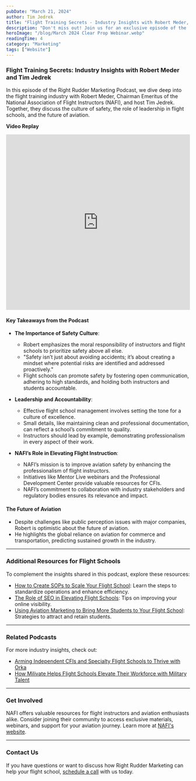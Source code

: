 ```yaml
---
pubDate: "March 21, 2024"
author: Tim Jedrek
title: "Flight Training Secrets - Industry Insights with Robert Meder, NAFI's Chairman Emeritus, and Tim Jedrek from Right Rudder Marketing"
description: "Don't miss out! Join us for an exclusive episode of the 'Clear Prop!' RRM webinar/podcast series, where Tim Jedrek sits down with aviation expert Bob Meder, Chairman Emeritus of NAFI - one of the core team members responsible for NAFI's success and reach."
heroImage: "/blog/March 2024 Clear Prop Webinar.webp"
readingTime: 4
category: "Marketing"
tags: ["Website"]
---
```


### Flight Training Secrets: Industry Insights with Robert Meder and Tim Jedrek

In this episode of the Right Rudder Marketing Podcast, we dive deep into the flight training industry with Robert Meder, Chairman Emeritus of the National Association of Flight Instructors (NAFI), and host Tim Jedrek. Together, they discuss the culture of safety, the role of leadership in flight schools, and the future of aviation.



**Video Replay**

<iframe width="100%" height="480" src="https://www.youtube.com/embed/RGkuVhuhjCw?si=qdurInxIq-2gxe_m" title="YouTube video player" frameborder="0" allow="accelerometer; autoplay; clipboard-write; encrypted-media; gyroscope; picture-in-picture; web-share" referrerpolicy="strict-origin-when-cross-origin" allowfullscreen></iframe>


#### Key Takeaways from the Podcast

- **The Importance of Safety Culture**:
  - Robert emphasizes the moral responsibility of instructors and flight schools to prioritize safety above all else.
  - "Safety isn’t just about avoiding accidents; it’s about creating a mindset where potential risks are identified and addressed proactively."
  - Flight schools can promote safety by fostering open communication, adhering to high standards, and holding both instructors and students accountable.

- **Leadership and Accountability**:
  - Effective flight school management involves setting the tone for a culture of excellence.
  - Small details, like maintaining clean and professional documentation, can reflect a school’s commitment to quality.
  - Instructors should lead by example, demonstrating professionalism in every aspect of their work.

- **NAFI’s Role in Elevating Flight Instruction**:
  - NAFI’s mission is to improve aviation safety by enhancing the professionalism of flight instructors.
  - Initiatives like Mentor Live webinars and the Professional Development Center provide valuable resources for CFIs.
  - NAFI’s commitment to collaboration with industry stakeholders and regulatory bodies ensures its relevance and impact.

#### The Future of Aviation

- Despite challenges like public perception issues with major companies, Robert is optimistic about the future of aviation.
- He highlights the global reliance on aviation for commerce and transportation, predicting sustained growth in the industry.

---

### Additional Resources for Flight Schools

To complement the insights shared in this podcast, explore these resources:

- [How to Create SOPs to Scale Your Flight School](https://rightruddermarketing.com/blog/how-to-create-sops-to-scale-your-flight-school/): Learn the steps to standardize operations and enhance efficiency.
- [The Role of SEO in Elevating Flight Schools](https://rightruddermarketing.com/blog/the-role-of-seo-in-elevating-flight-schools-to-the-top-of-the-page/): Tips on improving your online visibility.
- [Using Aviation Marketing to Bring More Students to Your Flight School](https://rightruddermarketing.com/blog/using-aviation-marketing-to-bring-more-students-to-your-flight-school/): Strategies to attract and retain students.

---

### Related Podcasts

For more industry insights, check out:

- [Arming Independent CFIs and Specialty Flight Schools to Thrive with Orka](https://rightruddermarketing.com/podcasts/arming-independent-cfis-and-specialty-flight-schools-to-thrive-with-orka/)
- [How Milivate Helps Flight Schools Elevate Their Workforce with Military Talent](https://rightruddermarketing.com/podcasts/how-milivate-helps-flight-schools-elevate-their-workforce-with-military-talent/)

---

### Get Involved

NAFI offers valuable resources for flight instructors and aviation enthusiasts alike. Consider joining their community to access exclusive materials, webinars, and support for your aviation journey. Learn more at [NAFI's website](https://www.nafinet.org/).

---

### Contact Us

If you have questions or want to discuss how Right Rudder Marketing can help your flight school, [schedule a call](https://rightruddermarketing.com/schedule-call/) with us today.
